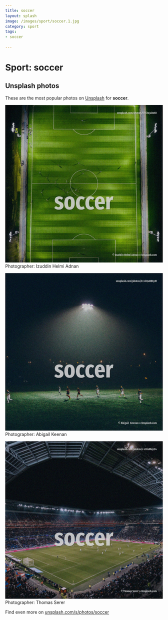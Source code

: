 ```yaml
---
title: soccer
layout: splash
image: /images/sport/soccer.1.jpg
category: sport
tags:
- soccer

---
```

# Sport: soccer

  

 
## Unsplash photos
These are the most popular photos on [Unsplash](https://unsplash.com) for **soccer**.
 
![soccer](/images/sport/soccer.1.jpg)
Photographer:  Izuddin Helmi Adnan
 
![soccer](/images/sport/soccer.2.jpg)
Photographer:  Abigail  Keenan
 
![soccer](/images/sport/soccer.3.jpg)
Photographer:  Thomas Serer
 
Find even more on [unsplash.com/s/photos/soccer](https://unsplash.com/s/photos/soccer)
 
